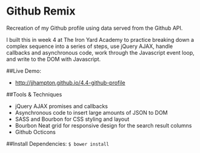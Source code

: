 # Github Remix

Recreation of my Github profile using data served from the Github API.

I built this in week 4 at The Iron Yard Academy to practice  breaking down a complex sequence into a series of steps, use jQuery AJAX, handle callbacks and asynchronous code, work through the Javascript event loop, and write to the DOM with Javascript.

##Live Demo:
* http://jjhampton.github.io/4.4-github-profile

##Tools & Techniques

- jQuery AJAX promises and callbacks
- Asynchronous code to insert large amounts of JSON to DOM
- SASS and Bourbon for CSS styling and layout
- Bourbon Neat grid for responsive design for the search result columns
- Github Octicons


##Install Dependencies:
`$ bower install`
